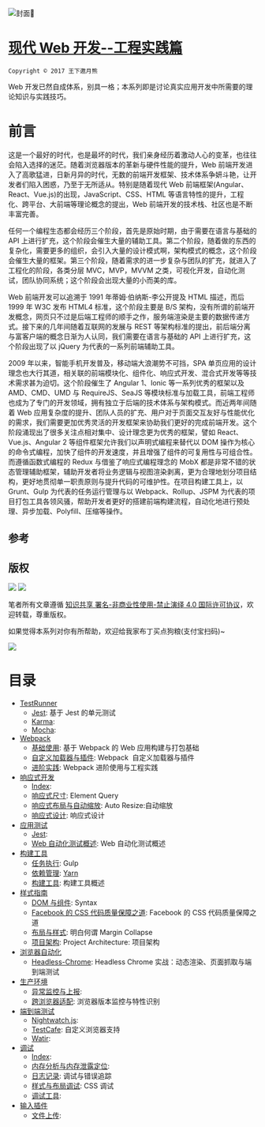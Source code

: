 ![封面](https://media.githubusercontent.com/media/wxyyxc1992/OSS/master/Cover/Web/%E7%8E%B0%E4%BB%A3%20Web%20%E5%B7%A5%E7%A8%8B%E5%8C%96%E5%AE%9E%E8%B7%B5-%E5%B0%81%E9%9D%A2.jpg)

# [现代 Web 开发--工程实践篇](https://github.com/wxyyxc1992/Web-Series/)

`Copyright © 2017 王下邀月熊`

Web 开发已然自成体系，别具一格；本系列即是讨论真实应用开发中所需要的理论知识与实践技巧。

# 前言

这是一个最好的时代，也是最坏的时代，我们亲身经历着激动人心的变革，也往往会陷入选择的迷茫。随着浏览器版本的革新与硬件性能的提升，Web 前端开发进入了高歌猛进，日新月异的时代，无数的前端开发框架、技术体系争妍斗艳，让开发者们陷入困惑，乃至于无所适从。特别是随着现代 Web 前端框架(Angular、React、Vue.js)的出现，JavaScript、CSS、HTML 等语言特性的提升，工程化、跨平台、大前端等理论概念的提出，Web 前端开发的技术栈、社区也是不断丰富完善。

任何一个编程生态都会经历三个阶段，首先是原始时期，由于需要在语言与基础的 API 上进行扩充，这个阶段会催生大量的辅助工具。第二个阶段，随着做的东西的复杂化，需要更多的组织，会引入大量的设计模式啊，架构模式的概念，这个阶段会催生大量的框架。第三个阶段，随着需求的进一步复杂与团队的扩充，就进入了工程化的阶段，各类分层 MVC，MVP，MVVM 之类，可视化开发，自动化测试，团队协同系统；这个阶段会出现大量的小而美的库。

Web 前端开发可以追溯于 1991 年蒂姆·伯纳斯-李公开提及 HTML 描述，而后 1999 年 W3C 发布 HTML4 标准，这个阶段主要是 B/S 架构，没有所谓的前端开发概念，网页只不过是后端工程师的顺手之作，服务端渲染是主要的数据传递方式。接下来的几年间随着互联网的发展与 REST 等架构标准的提出，前后端分离与富客户端的概念日渐为人认同，我们需要在语言与基础的 API 上进行扩充，这个阶段出现了以 jQuery 为代表的一系列前端辅助工具。

2009 年以来，智能手机开发普及，移动端大浪潮势不可挡，SPA 单页应用的设计理念也大行其道，相关联的前端模块化、组件化、响应式开发、混合式开发等等技术需求甚为迫切。这个阶段催生了 Angular 1、Ionic 等一系列优秀的框架以及 AMD、CMD、UMD 与 RequireJS、SeaJS 等模块标准与加载工具，前端工程师也成为了专门的开发领域，拥有独立于后端的技术体系与架构模式。而近两年间随着 Web 应用复杂度的提升、团队人员的扩充、用户对于页面交互友好与性能优化的需求，我们需要更加优秀灵活的开发框架来协助我们更好的完成前端开发。这个阶段涌现出了很多关注点相对集中、设计理念更为优秀的框架，譬如 React、Vue.js、Angular 2 等组件框架允许我们以声明式编程来替代以 DOM 操作为核心的命令式编程，加快了组件的开发速度，并且增强了组件的可复用性与可组合性。而遵循函数式编程的 Redux 与借鉴了响应式编程理念的 MobX 都是非常不错的状态管理辅助框架，辅助开发者将业务逻辑与视图渲染剥离，更为合理地划分项目结构，更好地贯彻单一职责原则与提升代码的可维护性。在项目构建工具上，以 Grunt、Gulp 为代表的任务运行管理与以 Webpack、Rollup、JSPM 为代表的项目打包工具各领风骚，帮助开发者更好的搭建前端构建流程，自动化地进行预处理、异步加载、Polyfill、压缩等操作。

## 参考

## 版权

![](https://parg.co/bDY) ![](https://parg.co/bDm)

笔者所有文章遵循 [知识共享 署名-非商业性使用-禁止演绎 4.0 国际许可协议](https://creativecommons.org/licenses/by-nc-nd/4.0/deed.zh)，欢迎转载，尊重版权。

如果觉得本系列对你有所帮助，欢迎给我家布丁买点狗粮(支付宝扫码)~

![](https://github.com/wxyyxc1992/OSS/blob/master/2017/8/1/Buding.jpg?raw=true)

# 目录

* [TestRunner](https://github.com/wxyyxc1992/Web-Development-And-Engineering-Practices/Modern-Web-Engineering-Practices/TestRunner/Index.md)
  * [Jest](https://github.com/wxyyxc1992/Web-Development-And-Engineering-Practices/blob/master/Modern-Web-Engineering-Practices/TestRunner/Jest.md): 基于 Jest 的单元测试
  * [Karma](https://github.com/wxyyxc1992/Web-Development-And-Engineering-Practices/blob/master/Modern-Web-Engineering-Practices/TestRunner/Karma.md):
  * [Mocha](https://github.com/wxyyxc1992/Web-Development-And-Engineering-Practices/blob/master/Modern-Web-Engineering-Practices/TestRunner/Mocha.md):
* [Webpack](https://github.com/wxyyxc1992/Web-Development-And-Engineering-Practices/Modern-Web-Engineering-Practices/Webpack/Index.md)
  * [基础使用](https://github.com/wxyyxc1992/Web-Development-And-Engineering-Practices/blob/master/Modern-Web-Engineering-Practices/Webpack/%E5%9F%BA%E7%A1%80%E4%BD%BF%E7%94%A8.md): 基于 Webpack 的 Web 应用构建与打包基础
  * [自定义加载器与插件](https://github.com/wxyyxc1992/Web-Development-And-Engineering-Practices/blob/master/Modern-Web-Engineering-Practices/Webpack/%E8%87%AA%E5%AE%9A%E4%B9%89%E5%8A%A0%E8%BD%BD%E5%99%A8%E4%B8%8E%E6%8F%92%E4%BB%B6.md): Webpack  自定义加载器与插件
  * [进阶实践](https://github.com/wxyyxc1992/Web-Development-And-Engineering-Practices/blob/master/Modern-Web-Engineering-Practices/Webpack/%E8%BF%9B%E9%98%B6%E5%AE%9E%E8%B7%B5.md): Webpack 进阶使用与工程实践
* [响应式开发](https://github.com/wxyyxc1992/Web-Development-And-Engineering-Practices/Modern-Web-Engineering-Practices/%E5%93%8D%E5%BA%94%E5%BC%8F%E5%BC%80%E5%8F%91/Index.md)
  * [Index](https://github.com/wxyyxc1992/Web-Development-And-Engineering-Practices/blob/master/Modern-Web-Engineering-Practices/%E5%93%8D%E5%BA%94%E5%BC%8F%E5%BC%80%E5%8F%91/Index.md):
  * [响应式尺寸](https://github.com/wxyyxc1992/Web-Development-And-Engineering-Practices/blob/master/Modern-Web-Engineering-Practices/%E5%93%8D%E5%BA%94%E5%BC%8F%E5%BC%80%E5%8F%91/%E5%93%8D%E5%BA%94%E5%BC%8F%E5%B0%BA%E5%AF%B8.md): Element Query
  * [响应式布局与自动缩放](https://github.com/wxyyxc1992/Web-Development-And-Engineering-Practices/blob/master/Modern-Web-Engineering-Practices/%E5%93%8D%E5%BA%94%E5%BC%8F%E5%BC%80%E5%8F%91/%E5%93%8D%E5%BA%94%E5%BC%8F%E5%B8%83%E5%B1%80%E4%B8%8E%E8%87%AA%E5%8A%A8%E7%BC%A9%E6%94%BE.md): Auto Resize:自动缩放
  * [响应式设计](https://github.com/wxyyxc1992/Web-Development-And-Engineering-Practices/blob/master/Modern-Web-Engineering-Practices/%E5%93%8D%E5%BA%94%E5%BC%8F%E5%BC%80%E5%8F%91/%E5%93%8D%E5%BA%94%E5%BC%8F%E8%AE%BE%E8%AE%A1.md): 响应式设计
* [应用测试](https://github.com/wxyyxc1992/Web-Development-And-Engineering-Practices/Modern-Web-Engineering-Practices/%E5%BA%94%E7%94%A8%E6%B5%8B%E8%AF%95/Index.md)
  * [Jest](https://github.com/wxyyxc1992/Web-Development-And-Engineering-Practices/blob/master/Modern-Web-Engineering-Practices/%E5%BA%94%E7%94%A8%E6%B5%8B%E8%AF%95/Jest.md):
  * [Web 自动化测试概述](https://github.com/wxyyxc1992/Web-Development-And-Engineering-Practices/blob/master/Modern-Web-Engineering-Practices/%E5%BA%94%E7%94%A8%E6%B5%8B%E8%AF%95/Web%20%E8%87%AA%E5%8A%A8%E5%8C%96%E6%B5%8B%E8%AF%95%E6%A6%82%E8%BF%B0.md): Web 自动化测试概述
* [构建工具](https://github.com/wxyyxc1992/Web-Development-And-Engineering-Practices/Modern-Web-Engineering-Practices/%E6%9E%84%E5%BB%BA%E5%B7%A5%E5%85%B7/Index.md)
  * [任务执行](https://github.com/wxyyxc1992/Web-Development-And-Engineering-Practices/blob/master/Modern-Web-Engineering-Practices/%E6%9E%84%E5%BB%BA%E5%B7%A5%E5%85%B7/%E4%BB%BB%E5%8A%A1%E6%89%A7%E8%A1%8C.md): Gulp
  * [依赖管理](https://github.com/wxyyxc1992/Web-Development-And-Engineering-Practices/blob/master/Modern-Web-Engineering-Practices/%E6%9E%84%E5%BB%BA%E5%B7%A5%E5%85%B7/%E4%BE%9D%E8%B5%96%E7%AE%A1%E7%90%86.md): [Yarn](https://github.com/yarnpkg/yarn)
  * [构建工具](https://github.com/wxyyxc1992/Web-Development-And-Engineering-Practices/blob/master/Modern-Web-Engineering-Practices/%E6%9E%84%E5%BB%BA%E5%B7%A5%E5%85%B7/%E6%9E%84%E5%BB%BA%E5%B7%A5%E5%85%B7.md): 构建工具概述
* [样式指南](https://github.com/wxyyxc1992/Web-Development-And-Engineering-Practices/Modern-Web-Engineering-Practices/%E6%A0%B7%E5%BC%8F%E6%8C%87%E5%8D%97/Index.md)
  * [DOM 与组件](https://github.com/wxyyxc1992/Web-Development-And-Engineering-Practices/blob/master/Modern-Web-Engineering-Practices/%E6%A0%B7%E5%BC%8F%E6%8C%87%E5%8D%97/DOM%20%E4%B8%8E%E7%BB%84%E4%BB%B6.md): Syntax
  * [Facebook 的 CSS 代码质量保障之道](https://github.com/wxyyxc1992/Web-Development-And-Engineering-Practices/blob/master/Modern-Web-Engineering-Practices/%E6%A0%B7%E5%BC%8F%E6%8C%87%E5%8D%97/Facebook%20%E7%9A%84%20CSS%20%E4%BB%A3%E7%A0%81%E8%B4%A8%E9%87%8F%E4%BF%9D%E9%9A%9C%E4%B9%8B%E9%81%93.md): Facebook 的 CSS 代码质量保障之道
  * [布局与样式](https://github.com/wxyyxc1992/Web-Development-And-Engineering-Practices/blob/master/Modern-Web-Engineering-Practices/%E6%A0%B7%E5%BC%8F%E6%8C%87%E5%8D%97/%E5%B8%83%E5%B1%80%E4%B8%8E%E6%A0%B7%E5%BC%8F.md): 明白何谓 Margin Collapse
  * [项目架构](https://github.com/wxyyxc1992/Web-Development-And-Engineering-Practices/blob/master/Modern-Web-Engineering-Practices/%E6%A0%B7%E5%BC%8F%E6%8C%87%E5%8D%97/%E9%A1%B9%E7%9B%AE%E6%9E%B6%E6%9E%84.md): Project Architecture: 项目架构
* [浏览器自动化](https://github.com/wxyyxc1992/Web-Development-And-Engineering-Practices/Modern-Web-Engineering-Practices/%E6%B5%8F%E8%A7%88%E5%99%A8%E8%87%AA%E5%8A%A8%E5%8C%96/Index.md)
  * [Headless-Chrome](https://github.com/wxyyxc1992/Web-Development-And-Engineering-Practices/blob/master/Modern-Web-Engineering-Practices/%E6%B5%8F%E8%A7%88%E5%99%A8%E8%87%AA%E5%8A%A8%E5%8C%96/Headless-Chrome.md): Headless Chrome 实战：动态渲染、页面抓取与端到端测试
* [生产环境](https://github.com/wxyyxc1992/Web-Development-And-Engineering-Practices/Modern-Web-Engineering-Practices/%E7%94%9F%E4%BA%A7%E7%8E%AF%E5%A2%83/Index.md)
  * [异常监控与上报](https://github.com/wxyyxc1992/Web-Development-And-Engineering-Practices/blob/master/Modern-Web-Engineering-Practices/%E7%94%9F%E4%BA%A7%E7%8E%AF%E5%A2%83/%E5%BC%82%E5%B8%B8%E7%9B%91%E6%8E%A7%E4%B8%8E%E4%B8%8A%E6%8A%A5.md):
  * [跨浏览器适配](https://github.com/wxyyxc1992/Web-Development-And-Engineering-Practices/blob/master/Modern-Web-Engineering-Practices/%E7%94%9F%E4%BA%A7%E7%8E%AF%E5%A2%83/%E8%B7%A8%E6%B5%8F%E8%A7%88%E5%99%A8%E9%80%82%E9%85%8D.md): 浏览器版本监控与特性识别
* [端到端测试](https://github.com/wxyyxc1992/Web-Development-And-Engineering-Practices/Modern-Web-Engineering-Practices/%E7%AB%AF%E5%88%B0%E7%AB%AF%E6%B5%8B%E8%AF%95/Index.md)
  * [Nightwatch.js](https://github.com/wxyyxc1992/Web-Development-And-Engineering-Practices/blob/master/Modern-Web-Engineering-Practices/%E7%AB%AF%E5%88%B0%E7%AB%AF%E6%B5%8B%E8%AF%95/Nightwatch.js):
  * [TestCafe](https://github.com/wxyyxc1992/Web-Development-And-Engineering-Practices/blob/master/Modern-Web-Engineering-Practices/%E7%AB%AF%E5%88%B0%E7%AB%AF%E6%B5%8B%E8%AF%95/TestCafe.md): 自定义浏览器支持
  * [Watir](https://github.com/wxyyxc1992/Web-Development-And-Engineering-Practices/blob/master/Modern-Web-Engineering-Practices/%E7%AB%AF%E5%88%B0%E7%AB%AF%E6%B5%8B%E8%AF%95/Watir.md):
* [调试](https://github.com/wxyyxc1992/Web-Development-And-Engineering-Practices/Modern-Web-Engineering-Practices/%E8%B0%83%E8%AF%95/Index.md)
  * [Index](https://github.com/wxyyxc1992/Web-Development-And-Engineering-Practices/blob/master/Modern-Web-Engineering-Practices/%E8%B0%83%E8%AF%95/Index.md):
  * [内存分析与内存泄露定位](https://github.com/wxyyxc1992/Web-Development-And-Engineering-Practices/blob/master/Modern-Web-Engineering-Practices/%E8%B0%83%E8%AF%95/%E5%86%85%E5%AD%98%E5%88%86%E6%9E%90%E4%B8%8E%E5%86%85%E5%AD%98%E6%B3%84%E9%9C%B2%E5%AE%9A%E4%BD%8D.md):
  * [日志记录](https://github.com/wxyyxc1992/Web-Development-And-Engineering-Practices/blob/master/Modern-Web-Engineering-Practices/%E8%B0%83%E8%AF%95/%E6%97%A5%E5%BF%97%E8%AE%B0%E5%BD%95.md): 调试与错误追踪
  * [样式与布局调试](https://github.com/wxyyxc1992/Web-Development-And-Engineering-Practices/blob/master/Modern-Web-Engineering-Practices/%E8%B0%83%E8%AF%95/%E6%A0%B7%E5%BC%8F%E4%B8%8E%E5%B8%83%E5%B1%80%E8%B0%83%E8%AF%95.md): CSS 调试
  * [调试工具](https://github.com/wxyyxc1992/Web-Development-And-Engineering-Practices/blob/master/Modern-Web-Engineering-Practices/%E8%B0%83%E8%AF%95/%E8%B0%83%E8%AF%95%E5%B7%A5%E5%85%B7.md):
* [输入插件](https://github.com/wxyyxc1992/Web-Development-And-Engineering-Practices/Modern-Web-Engineering-Practices/%E8%BE%93%E5%85%A5%E6%8F%92%E4%BB%B6/Index.md)
  * [文件上传](https://github.com/wxyyxc1992/Web-Development-And-Engineering-Practices/blob/master/Modern-Web-Engineering-Practices/%E8%BE%93%E5%85%A5%E6%8F%92%E4%BB%B6/%E6%96%87%E4%BB%B6%E4%B8%8A%E4%BC%A0.md):
